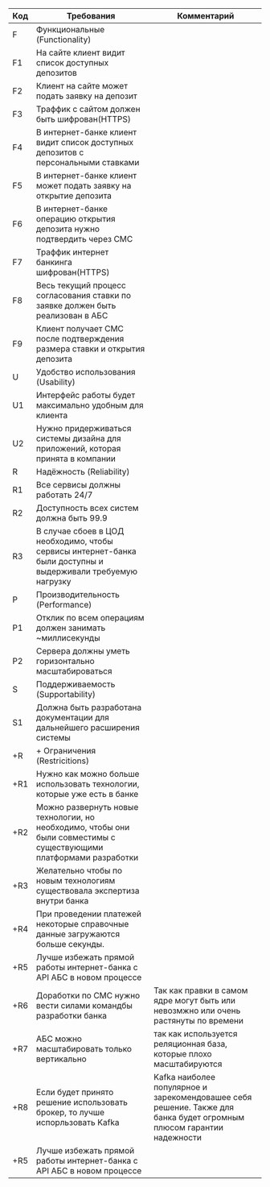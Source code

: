 | Код | Требования                         | Комментарий  |
|-----|------------------------------------|--------------|
| F   | Функциональные (Functionality)     |              |
| F1  | На сайте клиент видит список доступных депозитов                               |              |
| F2  | Клиент на сайте может подать заявку на депозит                                |              |
| F3  | Траффик с сайтом должен быть шифрован(HTTPS)              |              |
| F4  | В интернет-банке клиент видит список доступных депозитов с персональными ставками              |              |
| F5  | В интернет-банке клиент может подать заявку на открытие депозита              |              |
| F6  | В интернет-банке операцию открытия депозита нужно подтвердить через СМС              |              |
| F7  | Траффик интернет банкинга шифрован(HTTPS)
| F8  | Весь текущий процесс согласования ставки по заявке должен быть реализован в АБС
| F9  | Клиент получает СМС после подтверждения размера ставки и открытия депозита
| U   | Удобство использования (Usability) |              |
| U1  | Интерфейс работы будет максимально удобным для клиента |              |
| U2  | Нужно придерживаться системы дизайна для приложений, которая принята в компании |              |
| R   | Надёжность (Reliability)           |              |
| R1  | Все сервисы должны работать 24/7                                |              |
| R2  | Доступность всех систем должна быть 99.9                                |              |
| R3  | В случае сбоев в ЦОД необходимо, чтобы сервисы интернет-банка были доступны и выдерживали требуемую нагрузку                         |              |
| P   | Производительность (Performance)   |              |
| P1  | Отклик по всем операциям должен занимать ~миллисекунды                                |              |
| P2  | Сервера должны уметь горизонтально масштабироваться                                |              |
| S   | Поддерживаемость (Supportability)  |              |
| S1  | Должна быть разработана документации для дальнейшего расширения системы                                |              |
| +R  | + Ограничения (Restricitions)      |              |
| +R1 | Нужно как можно больше использовать технологии, которые уже есть в банке                                |              |
| +R2 | Можно развернуть новые технологии, но необходимо, чтобы они были совместимы с существующими платформами разработки      |              |
| +R3 | Желательно чтобы по новым технологиям существовала экспертиза внутри банка     |              |
| +R4 | При проведении платежей некоторые справочные данные загружаются больше секунды.                                |              |
| +R5 | Лучше избежать прямой работы интернет-банка с API АБС в новом процессе     |              |
| +R6 | Доработки по СМС нужно вести силами командбы разработки банка     | Так как правки в самом ядре могут быть или невозмжно или очень растянуты по времени             |
| +R7 | АБС можно масштабировать только вертикально     |        так как используется реляционная база, которые плохо масштабируются      |
| +R8 | Если будет принято решение использовать брокер, то лучше испорльзовать Kafka     |  Kafka наиболее популярное и зарекомендовашее себя решение. Также для банка будет огромным плюсом гарантии надежности            |
| +R5 | Лучше избежать прямой работы интернет-банка с API АБС в новом процессе     |              |
